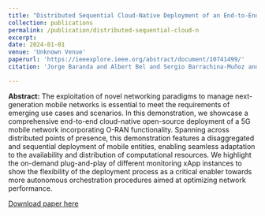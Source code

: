 ```yaml
---
title: "Distributed Sequential Cloud-Native Deployment of an End-to-End 5G Network with O-RAN Functions"
collection: publications
permalink: /publication/distributed-sequential-cloud-n
excerpt:
date: 2024-01-01
venue: 'Unknown Venue'
paperurl: 'https://ieeexplore.ieee.org/abstract/document/10741499/'
citation: 'Jorge Baranda and Albert Bel and Sergio Barrachina-Muñoz and Miquel Payaró and Josep Mangues-Bafalluy (2024). Distributed Sequential Cloud-Native Deployment of an End-to-End 5G Network with O-RAN Functions. <i>Unknown Venue</i>.'

---
```

**Abstract:** The exploitation of novel networking paradigms to manage next-generation mobile networks is essential to meet the requirements of emerging use cases and scenarios. In this demonstration, we showcase a comprehensive end-to-end cloud-native open-source deployment of a 5G mobile network incorporating O-RAN functionality. Spanning across distributed points of presence, this demonstration features a disaggregated and sequential deployment of mobile entities, enabling seamless adaptation to the availability and distribution of computational resources. We highlight the on-demand plug-and-play of different monitoring xApp instances to show the flexibility of the deployment process as a critical enabler towards more autonomous orchestration procedures aimed at optimizing network performance.

[Download paper here](https://ieeexplore.ieee.org/abstract/document/10741499/)

